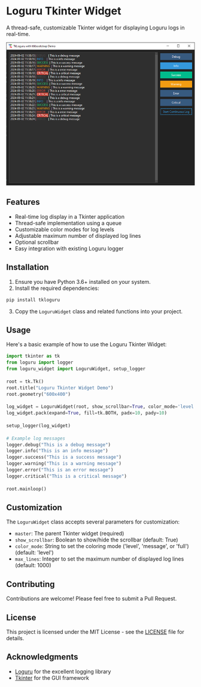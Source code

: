 # Loguru Tkinter Widget

A thread-safe, customizable Tkinter widget for displaying Loguru logs in real-time.

![Loguru Tkinter Widget Demo](https://github.com/Aareon/TkLoguru/blob/main/image.png?raw=true)

## Features

- Real-time log display in a Tkinter application
- Thread-safe implementation using a queue
- Customizable color modes for log levels
- Adjustable maximum number of displayed log lines
- Optional scrollbar
- Easy integration with existing Loguru logger

## Installation

1. Ensure you have Python 3.6+ installed on your system.
2. Install the required dependencies:

```bash
pip install tkloguru
```

3. Copy the `LoguruWidget` class and related functions into your project.

## Usage

Here's a basic example of how to use the Loguru Tkinter Widget:

```python
import tkinter as tk
from loguru import logger
from loguru_widget import LoguruWidget, setup_logger

root = tk.Tk()
root.title("Loguru Tkinter Widget Demo")
root.geometry("600x400")

log_widget = LoguruWidget(root, show_scrollbar=True, color_mode='level', max_lines=1000)
log_widget.pack(expand=True, fill=tk.BOTH, padx=10, pady=10)

setup_logger(log_widget)

# Example log messages
logger.debug("This is a debug message")
logger.info("This is an info message")
logger.success("This is a success message")
logger.warning("This is a warning message")
logger.error("This is an error message")
logger.critical("This is a critical message")

root.mainloop()
```

## Customization

The `LoguruWidget` class accepts several parameters for customization:

- `master`: The parent Tkinter widget (required)
- `show_scrollbar`: Boolean to show/hide the scrollbar (default: True)
- `color_mode`: String to set the coloring mode ('level', 'message', or 'full') (default: 'level')
- `max_lines`: Integer to set the maximum number of displayed log lines (default: 1000)

## Contributing

Contributions are welcome! Please feel free to submit a Pull Request.

## License

This project is licensed under the MIT License - see the [LICENSE](LICENSE) file for details.

## Acknowledgments

- [Loguru](https://github.com/Delgan/loguru) for the excellent logging library
- [Tkinter](https://docs.python.org/3/library/tkinter.html) for the GUI framework
